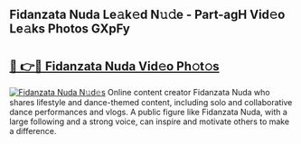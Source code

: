 ## Fidanzata Nuda Le𝚊k𝚎d N𝚞𝚍e - Part-agH Vid𝚎o Le𝚊ks Photos GXpFy

# <h2><a href="http://fbdr9m.evod.top/?m=Fidanzata+Nuda">🔗 👉🔴 Fidanzata Nuda Vid𝚎o Ph𝚘t𝚘s</a></h2>

[![Fidanzata Nuda N𝚞d𝚎s](https://i.imgur.com/8V9OHl7.gif)](http://fbdr9m.evod.top/?m=Fidanzata+Nuda)
Online content creator Fidanzata Nuda who shares lifestyle and dance-themed content, including solo and collaborative dance performances and vlogs. A public figure like Fidanzata Nuda, with a large following and a strong voice, can inspire and motivate others to make a difference. 
